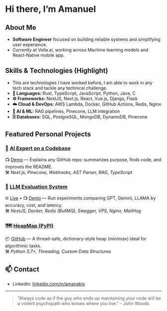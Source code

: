 # Hi there, I’m Amanuel

## About Me
- **Software Engineer** focused on building reliable systems and simplifying user experience.
- Currently at Vella.ai, working across Machine learning models and React-Native mobile app.

## Skills & Technologies (Highlight)
- This are technologies I have worked before, I am able to work in any tech stack and tackle any technical challenge.
- **🧠 Languages:** Rust, TypeScript, JavaScript, Python, Java, C
- **⚙ Frameworks:** NestJS, Next.js, React, Vue.js, Django, Flask
- **☁️ Cloud & DevOps:** AWS Lambda, Docker, GitHub Actions, Redis, Nginx
- **🤖 AI & ML:** RAG pipelines, Pinecone, LLM integration
- **🗄 Databases:** SQL, PostgreSQL, MongoDB, DynamoDB, Pinecone

## Featured Personal Projects

### 🤖 [AI Expert on a Codebase](https://github.com/amanabiy/codebase_rag)  
📺 [Demo](https://youtu.be/f6kvM_HHtps) — Explains any GitHub repo: summarizes purpose, finds code, and improves the README.  
🛠️ *Next.js, Pinecone, Webhooks, AST Parser, RAG, TypeScript*

### 🧪 [LLM Evaluation System](https://github.com/amanabiy/llm-evaluator-back-end)  
🌐 [Live](https://llm-evaluation-api.amanabiy.tech) • 📺 [Demo](https://youtu.be/NJllqz4Y_vQ) — Run experiments comparing GPT, Gemini, LLAMA by accuracy, cost, and latency.  
🛠️ *NestJS, Docker, Redis (BullMQ), Swagger, VPS, Nginx, MailHog*

### 🗺️ [HeapMap (PyPI)](https://pypi.org/project/heapmap/)  
📦 [GitHub](https://github.com/amanabiy/heapmap) — A thread-safe, dictionary-style heap (min/max) ideal for algorithmic tasks.  
🛠️ *Python 3.7+, Threading, Custom Data Structures*

## 📫 Contact
- LinkedIn: [linkedin.com/in/amanabiy](https://linkedin.com/in/amanabiy)

---

> "Always code as if the guy who ends up maintaining your code will be a violent psychopath who knows where you live." – John Woods
